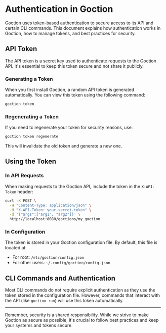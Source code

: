 # Authentication in Goction

Goction uses token-based authentication to secure access to its API and certain CLI commands. This document explains how authentication works in Goction, how to manage tokens, and best practices for security.

## API Token

The API token is a secret key used to authenticate requests to the Goction API. It's essential to keep this token secure and not share it publicly.

### Generating a Token

When you first install Goction, a random API token is generated automatically. You can view this token using the following command:

```bash
goction token
```

### Regenerating a Token

If you need to regenerate your token for security reasons, use:

```bash
goction token regenerate
```

This will invalidate the old token and generate a new one.

## Using the Token

### In API Requests

When making requests to the Goction API, include the token in the `X-API-Token` header:

```bash
curl -X POST \
  -H "Content-Type: application/json" \
  -H "X-API-Token: your-secret-token" \
  -d '{"args":["arg1", "arg2"]}' \
  http://localhost:8080/goctions/my_goction
```

### In Configuration

The token is stored in your Goction configuration file. By default, this file is located at:

- For root: `/etc/goction/config.json`
- For other users: `~/.config/goction/config.json`

## CLI Commands and Authentication

Most CLI commands do not require explicit authentication as they use the token stored in the configuration file. However, commands that interact with the API (like `goction run`) will use this token automatically.

---

Remember, security is a shared responsibility. While we strive to make Goction as secure as possible, it's crucial to follow best practices and keep your systems and tokens secure.

<FeedbackComponent />
